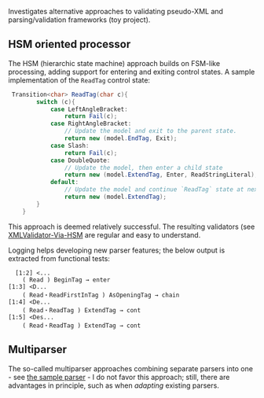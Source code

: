 Investigates alternative approaches to validating pseudo-XML and parsing/validation frameworks (toy project).

## HSM oriented processor

The HSM (hierarchic state machine) approach builds on FSM-like processing, adding support for entering and exiting control states. A sample implementation of the `ReadTag` control state:

```cs
 Transition<char> ReadTag(char c){
        switch (c){
            case LeftAngleBracket:
                return Fail(c);
            case RightAngleBracket:
                // Update the model and exit to the parent state.
                return new (model.EndTag, Exit);
            case Slash:
                return Fail(c);
            case DoubleQuote:
                // Update the model, then enter a child state
                return new (model.ExtendTag, Enter, ReadStringLiteral);
            default:
                // Update the model and continue `ReadTag` state at next iteration
                return new (model.ExtendTag);
        }
    }
```

This approach is deemed relatively successful. The resulting validators  (see [XMLValidator-Via-HSM](XML-Validator/XML/HSM.Validator/) are regular and easy to understand. 

Logging helps developing new parser features; the below output is extracted from functional tests:

```
  [1:2] <...
    ( Read ) BeginTag → enter
[1:3] <D...
    ( Read・ReadFirstInTag ) AsOpeningTag → chain
[1:4] <De...
    ( Read・ReadTag ) ExtendTag → cont
[1:5] <Des...
    ( Read・ReadTag ) ExtendTag → cont
```

## Multiparser

The so-called multiparser approaches combining separate parsers into one - see [the sample parser](XML-Validator/XML/Multiparser.Validator/) - I do not favor this approach; still, there are advantages in principle, such as when *adapting* existing parsers.

